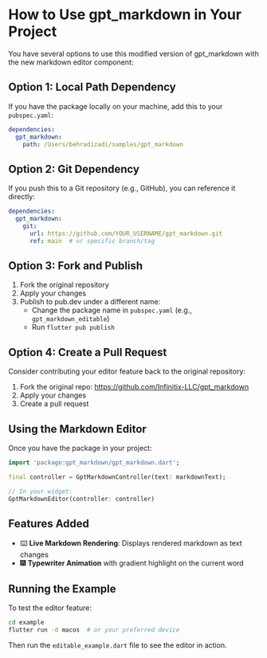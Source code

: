 # How to Use gpt_markdown in Your Project

You have several options to use this modified version of gpt_markdown with the new markdown editor component:

## Option 1: Local Path Dependency

If you have the package locally on your machine, add this to your `pubspec.yaml`:

```yaml
dependencies:
  gpt_markdown:
    path: /Users/behradizadi/samples/gpt_markdown
```

## Option 2: Git Dependency

If you push this to a Git repository (e.g., GitHub), you can reference it directly:

```yaml
dependencies:
  gpt_markdown:
    git:
      url: https://github.com/YOUR_USERNAME/gpt_markdown.git
      ref: main  # or specific branch/tag
```

## Option 3: Fork and Publish

1. Fork the original repository
2. Apply your changes
3. Publish to pub.dev under a different name:
   - Change the package name in `pubspec.yaml` (e.g., `gpt_markdown_editable`)
   - Run `flutter pub publish`

## Option 4: Create a Pull Request

Consider contributing your editor feature back to the original repository:
1. Fork the original repo: https://github.com/Infinitix-LLC/gpt_markdown
2. Apply your changes
3. Create a pull request

## Using the Markdown Editor

Once you have the package in your project:

```dart
import 'package:gpt_markdown/gpt_markdown.dart';

final controller = GptMarkdownController(text: markdownText);

// In your widget:
GptMarkdownEditor(controller: controller)
```

## Features Added

- ⌨️ **Live Markdown Rendering**: Displays rendered markdown as text changes
- 🎆 **Typewriter Animation** with gradient highlight on the current word

## Running the Example

To test the editor feature:

```bash
cd example
flutter run -d macos  # or your preferred device
```

Then run the `editable_example.dart` file to see the editor in action.
